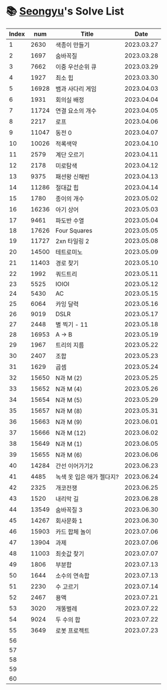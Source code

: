 # 📚 <a href="https://github.com/kimseongyu">Seongyu</a>'s Solve List

| Index | num   | Title                     | Date       |
| ----- | ----- | ------------------------- | ---------- |
| 1     | 2630  | 색종이 만들기             | 2023.03.27 |
| 2     | 1697  | 숨바꼭질                  | 2023.03.28 |
| 3     | 7662  | 이중 우선순위 큐          | 2023.03.29 |
| 4     | 1927  | 최소 힙                   | 2023.03.30 |
| 5     | 16928 | 뱀과 사다리 게임          | 2023.04.03 |
| 6     | 1931  | 회의실 배정               | 2023.04.04 |
| 7     | 11724 | 연결 요소의 개수          | 2023.04.05 |
| 8     | 2217  | 로프                      | 2023.04.06 |
| 9     | 11047 | 동전 0                    | 2023.04.07 |
| 10    | 10026 | 적록색약                  | 2023.04.10 |
| 11    | 2579  | 계단 오르기               | 2023.04.11 |
| 12    | 2178  | 미로탐색                  | 2023.04.12 |
| 13    | 9375  | 패션왕 신해빈             | 2023.04.13 |
| 14    | 11286 | 절대값 힙                 | 2023.04.14 |
| 15    | 1780  | 종이의 개수               | 2023.05.02 |
| 16    | 16236 | 아기 상어                 | 2023.05.03 |
| 17    | 9461  | 파도반 수열               | 2023.05.04 |
| 18    | 17626 | Four Squares              | 2023.05.05 |
| 19    | 11727 | 2xn 타일링 2              | 2023.05.08 |
| 20    | 14500 | 테트로미노                | 2023.05.09 |
| 21    | 11403 | 경로 찾기                 | 2023.05.10 |
| 22    | 1992  | 쿼드트리                  | 2023.05.11 |
| 23    | 5525  | IOIOI                     | 2023.05.12 |
| 24    | 5430  | AC                        | 2023.05.15 |
| 25    | 6064  | 카잉 달력                 | 2023.05.16 |
| 26    | 9019  | DSLR                      | 2023.05.17 |
| 27    | 2448  | 별 찍기 - 11              | 2023.05.18 |
| 28    | 16953 | A → B                     | 2023.05.19 |
| 29    | 1967  | 트리의 지름               | 2023.05.22 |
| 30    | 2407  | 조합                      | 2023.05.23 |
| 31    | 1629  | 곱셈                      | 2023.05.24 |
| 32    | 15650 | N과 M (2)                 | 2023.05.25 |
| 33    | 15652 | N과 M (4)                 | 2023.05.26 |
| 34    | 15654 | N과 M (5)                 | 2023.05.29 |
| 35    | 15657 | N과 M (8)                 | 2023.05.31 |
| 36    | 15663 | N과 M (9)                 | 2023.06.01 |
| 37    | 15666 | N과 M (12)                | 2023.06.02 |
| 38    | 15649 | N과 M (1)                 | 2023.06.05 |
| 39    | 15655 | N과 M (6)                 | 2023.06.06 |
| 40    | 14284 | 간선 이어가기2            | 2023.06.23 |
| 41    | 4485  | 녹색 옷 입은 애가 젤다지? | 2023.06.24 |
| 42    | 2325  | 개코전쟁                  | 2023.06.25 |
| 43    | 1520  | 내리막 길                 | 2023.06.28 |
| 44    | 13549 | 숨바꼭질 3                | 2023.06.30 |
| 45    | 14267 | 회사문화 1                | 2023.06.30 |
| 46    | 15903 | 카드 합체 놀이            | 2023.07.06 |
| 47    | 13904 | 과제                      | 2023.07.06 |
| 48    | 11003 | 최솟값 찾기               | 2023.07.07 |
| 49    | 1806  | 부분합                    | 2023.07.13 |
| 50    | 1644  | 소수의 연속합             | 2023.07.13 |
| 51    | 2230  | 수 고르기                 | 2023.07.14 |
| 52    | 2467  | 용액                      | 2023.07.21 |
| 53    | 3020  | 개똥벌레                  | 2023.07.22 |
| 54    | 9024  | 두 수의 합                | 2023.07.22 |
| 55    | 3649  | 로봇 프로젝트             | 2023.07.23 |
| 56    |       |                           |            |
| 57    |       |                           |            |
| 58    |       |                           |            |
| 59    |       |                           |            |
| 60    |       |                           |            |

